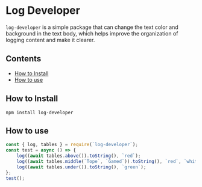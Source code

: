 # Log Developer

`log-developer` is a simple package that can change the text color and background in the text body, which helps improve the organization of logging content and make it clearer.

## Contents

- [How to Install](#How-to-Install)
- [How to use](#How-to-use)

## How to Install

```shell
npm install log-developer
```

## How to use

```js
const { log, tables } = require(`log-developer`);
const test = async () => {
    log((await tables.above()).toString(), `red`);
    log((await tables.middle(`Tope`, `Gamed`)).toString(), `red`, `white`);
    log((await tables.under()).toString(), `green`);
};
test();
```
